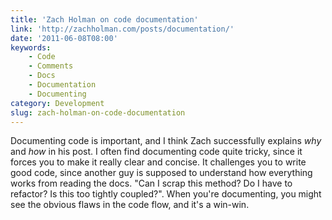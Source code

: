 ```yaml
---
title: 'Zach Holman on code documentation'
link: 'http://zachholman.com/posts/documentation/'
date: '2011-06-08T08:00'
keywords:
    - Code
    - Comments
    - Docs
    - Documentation
    - Documenting
category: Development
slug: zach-holman-on-code-documentation
---
```


Documenting code is important, and I think Zach successfully explains _why_ and _how_ in his post. I often find documenting code quite tricky, since it forces you to make it really clear and concise. It challenges you to write good code, since another guy is supposed to understand how everything works from reading the docs. "Can I scrap this method? Do I have to refactor? Is this too tightly coupled?". When you're documenting, you might see the obvious flaws in the code flow, and it's a win-win.
